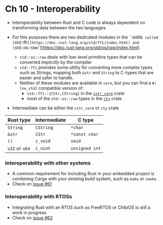 # Ch 10 - Interoperability

- Interoperability between Rust and C code is always dependent on transforming data between the two languages.
- For this purposes there are two dedicated modules in the ``stdlib` called [`std::ffi`](https://doc.rust-lang.org/std/ffi/index.html) and [`std::os::raw`](https://doc.rust-lang.org/std/os/raw/index.html).

  - `std::os::raw` deals with low-level primitive types that can be converted _implicitly_ by the compiler
  - `std::ffi` provides some utility for converting more complex types such as Strings, mapping both `&str` and `String` to C-types that are easier and safer to handle.
  - Neither of these modules are available in `core`, but you can find a `#![no_std]` compatible version of:
    - `std::ffi::{CStr,CString}` in the [`cstr_core`](https://crates.io/crates/cstr_core) crate
    - most of the `std::os::raw` types in the [`cty`](https://crates.io/crates/cty) crate.

- Intermediate can be either the `cstr_core` or `cty` crate

| Rust type      | Intermediate | C type         |
| -------------- | ------------ | -------------- |
| `String`       | `CString`    | `*char`        |
| `&str`         | `CStr`       | `*const char`  |
| `()`           | `c_void`     | `void`         |
| `u32` or `u64` | `c_uint`     | `unsigned int` |

### Interoperability with other systems

- A common requirement for including Rust in your embedded project is combining Cargo with your existing build system, such as `make` or `cmake`.
- Check on [issue #61](https://github.com/rust-embedded/book/issues/61)

### Interoperability with RTOSs

- Integrating Rust with an RTOS such as FreeRTOS or ChibiOS is still a work in progress
- Check on [issue #62](https://github.com/rust-embedded/book/issues/62)
